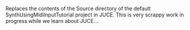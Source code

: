 Replaces the contents of the Source directory of the default SynthUsingMidiInputTutorial project in JUCE. This is very scrappy work in progress while we learn about JUCE...

